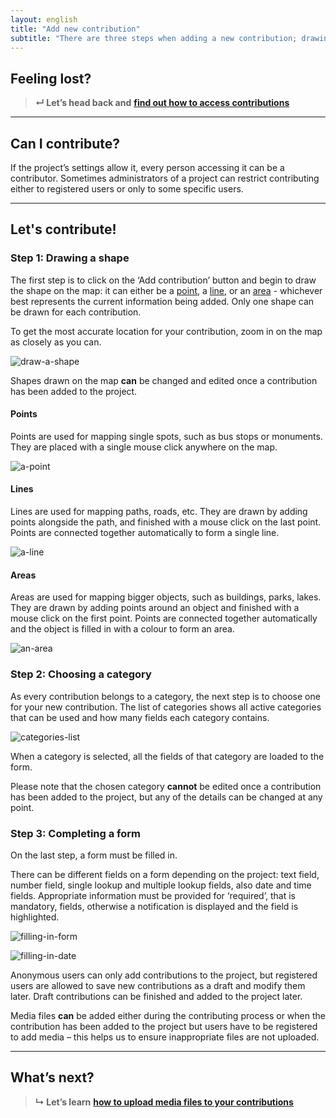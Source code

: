 ```yaml
---
layout: english
title: "Add new contribution"
subtitle: "There are three steps when adding a new contribution; drawing a shape, choosing a category and completing a form."
---
```


## Feeling lost?

> **&#8629; Let’s head back and** [**find out how to access contributions**](access-contributions.md)

---

## Can I contribute?

If the project’s settings allow it, every person accessing it can be a contributor. Sometimes administrators of a project can restrict contributing either to registered users or only to some specific users.

---

## Let's contribute!

### Step 1: Drawing a shape

The first step is to click on the ‘Add contribution’ button and begin to draw the shape on the map: it can either be a [point](#points), a [line](#lines), or an [area](#areas) - whichever best represents the current information being added. Only one shape can be drawn for each contribution.

To get the most accurate location for your contribution, zoom in on the map as closely as you can.

![draw-a-shape](/images/draw-a-shape.png)

Shapes drawn on the map **can** be changed and edited once a contribution has been added to the project.

#### Points

Points are used for mapping single spots, such as bus stops or monuments. They are placed with a single mouse click anywhere on the map.

![a-point](/images/a-point.png)

#### Lines

Lines are used for mapping paths, roads, etc. They are drawn by adding points alongside the path, and finished with a mouse click on the last point. Points are connected together automatically to form a single line.

![a-line](/images/a-line.png)

#### Areas

Areas are used for mapping bigger objects, such as buildings, parks, lakes. They are drawn by adding points around an object and finished with a mouse click on the first point. Points are connected together automatically and the object is filled in with a colour to form an area.

![an-area](/images/an-area.png)

### Step 2: Choosing a category

As every contribution belongs to a category, the next step is to choose one for your new contribution. The list of categories shows all active categories that can be used and how many fields each category contains.

![categories-list](/images/categories-list.png)

When a category is selected, all the fields of that category are loaded to the form.

Please note that the chosen category **cannot** be edited once a contribution has been added to the project, but any of the details can be changed at any point. 

### Step 3: Completing a form

On the last step, a form must be filled in.

There can be different fields on a form depending on the project: text field, number field, single lookup and multiple lookup fields, also date and time fields. Appropriate information must be provided for ‘required’, that is mandatory, fields, otherwise a notification is displayed and the field is highlighted.

![filling-in-form](/images/filling-in-form.png)

![filling-in-date](/images/filling-in-date.png)

Anonymous users can only add contributions to the project, but registered users are allowed to save new contributions as a draft and modify them later. Draft contributions can be finished and added to the project later.

Media files **can** be added either during the contributing process or when the contribution has been added to the project but users have to be registered to add media – this helps us to ensure inappropriate files are not uploaded.

---

## What’s next?

> **&#8627; Let’s learn** [**how to upload media files to your contributions**](upload-media-files.md)
